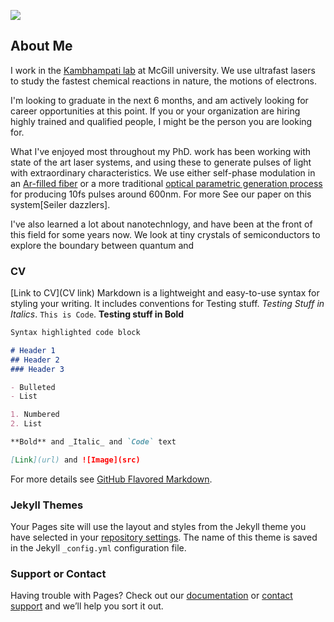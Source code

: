 ![](docs/ProfilePic)
## About Me
I work in the [Kambhampati lab](http://www.kambhampati-group.mcgill.ca/) at McGill university. We use ultrafast lasers to study the fastest chemical reactions in nature, the motions of electrons.

I'm looking to graduate in the next 6 months, and am actively looking for career opportunities at this point. If you or your organization are hiring highly trained and qualified people, I might be the person you are looking for.

What I've enjoyed most throughout my PhD. work has been working with state of the art laser systems, and using these to generate pulses of light with extraordinary characteristics. We use either self-phase modulation in an [Ar-filled fiber](https://www.osapublishing.org/ol/abstract.cfm?uri=ol-42-3-643) or a more traditional [optical parametric generation process]() for  producing 10fs pulses around 600nm. For more See our paper on this system[Seiler dazzlers].

I've also learned a lot about nanotechnlogy, and have been at the front of this field for some years now. We look at tiny crystals of semiconductors to explore the boundary between quantum and 

### CV
[Link to CV](CV link)
Markdown is a lightweight and easy-to-use syntax for styling your writing. It includes conventions for
Testing stuff. _Testing Stuff in Italics_. `This is Code`.
**Testing stuff in Bold**


```markdown
Syntax highlighted code block

# Header 1
## Header 2
### Header 3

- Bulleted
- List

1. Numbered
2. List

**Bold** and _Italic_ and `Code` text

[Link](url) and ![Image](src)
```

For more details see [GitHub Flavored Markdown](https://guides.github.com/features/mastering-markdown/).

### Jekyll Themes

Your Pages site will use the layout and styles from the Jekyll theme you have selected in your [repository settings](https://github.com/ColinSonnichsen/Website/settings). The name of this theme is saved in the Jekyll `_config.yml` configuration file.

### Support or Contact

Having trouble with Pages? Check out our [documentation](https://help.github.com/categories/github-pages-basics/) or [contact support](https://github.com/contact) and we’ll help you sort it out.
